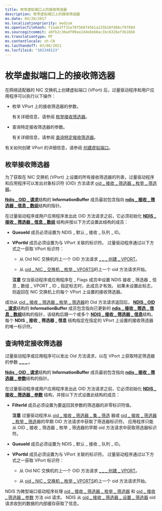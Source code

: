 ```yaml
---
title: 枚举虚拟端口上的接收筛选器
description: 枚举虚拟端口上的接收筛选器
ms.date: 04/20/2017
ms.localizationpriority: medium
ms.openlocfilehash: f1aab3ff31e78f56874561a225b18fd88cf9799d
ms.sourcegitcommit: a9fb2c30adf09ee24de8e68ac1bc6326ef3616b8
ms.translationtype: MT
ms.contentlocale: zh-CN
ms.lasthandoff: 03/06/2021
ms.locfileid: "102248123"
---
```

# <a name="enumerating-receive-filters-on-a-virtual-port"></a>枚举虚拟端口上的接收筛选器





在网络适配器的 NIC 交换机上创建虚拟端口 (VPort) 后，过量驱动程序和用户应用程序可以执行以下操作：

-   枚举 VPort 上的接收筛选器的参数。

    有关详细信息，请参阅 [枚举接收筛选器](#enumerating-receive-filters)。

-   查询特定接收筛选器的参数。

    有关详细信息，请参阅 [查询特定接收筛选器](#querying-a-specific-receive-filter)。

有关如何创建 VPort 的详细信息，请参阅 [创建虚拟端口](creating-a-virtual-port.md)。

## <a name="enumerating-receive-filters"></a>枚举接收筛选器


为了获取在 NIC 交换机 (VPort) 上设置的所有接收筛选器的列表，过量驱动程序和应用程序可以发出对象标识符 (OID) 方法请求 [oid \_ 接收 \_ 筛选器 \_ 枚举 \_ 筛选器](./oid-receive-filter-enum-filters.md)。

[**Ndis \_ OID \_ 请求**](/windows-hardware/drivers/ddi/oidrequest/ns-oidrequest-ndis_oid_request)结构的 **InformationBuffer** 成员最初包含指向 [**ndis \_ 接收 \_ 筛选器 \_ 信息 \_ 数组**](/windows-hardware/drivers/ddi/ntddndis/ns-ntddndis-_ndis_receive_filter_info_array)结构的指针。

在过量驱动程序或用户应用程序发出此 OID 方法请求之前，它必须初始化 [**NDIS \_ 接收 \_ 筛选器 \_ 信息 \_ 数组**](/windows-hardware/drivers/ddi/ntddndis/ns-ntddndis-_ndis_receive_filter_info_array) 结构并按以下方式设置此结构的成员：

-   **QueueId** 成员必须设置为 NDIS \_ 默认 \_ 接收 \_ 队列 \_ ID。

-   **VPortId** 成员必须设置为与 VPort 关联的标识符。 过量驱动程序通过以下方式之一获取 VPort 标识符：

    -   从 Oid NIC 交换机的上一个 OID 方法请求 [ \_ \_ \_ 创建 \_ VPORT](./oid-nic-switch-create-vport.md)。

    -   从 [oid \_ NIC \_ 交换机 \_ 枚举 \_ VPORTS](./oid-nic-switch-enum-vports.md)的上一个 oid 方法请求开始。

    **注意** 仅当驱动程序或应用程序在 \_ Flags 成员中设置 NDIS 接收 \_ 筛选器 \_ 信息 \_ 数组 \_ VPORT \_ ID \_ 指定标志时，此成员才有效。 如果未设置此标志，则返回在 NIC 交换机上的每个 VPort 上设置的接收筛选器。

     

成功从 [oid \_ 接收 \_ 筛选器 \_ 枚举 \_ 筛选器](./oid-receive-filter-enum-filters.md)的 Oid 方法请求返回后， [**NDIS \_ OID \_ 请求**](/windows-hardware/drivers/ddi/oidrequest/ns-oidrequest-ndis_oid_request)结构的 **InformationBuffer** 成员包含指向已更新的 [**ndis \_ 接收 \_ 筛选 \_ 信息 \_ 数组**](/windows-hardware/drivers/ddi/ntddndis/ns-ntddndis-_ndis_receive_filter_info_array)结构的指针，该结构后跟一个或多个 [**NDIS \_ 接收 \_ 筛选器 \_ 信息**](/windows-hardware/drivers/ddi/ntddndis/ns-ntddndis-_ndis_receive_filter_info)结构。 每个 **NDIS \_ 接收 \_ 筛选器 \_ 信息** 结构指定在指定的 VPort 上设置的接收筛选器的唯一标识符。

## <a name="querying-a-specific-receive-filter"></a>查询特定接收筛选器


过量驱动程序或应用程序可以发出 Oid 方法请求，以在 VPort 上获取特定筛选器的参数 [ \_ \_ \_ ](./oid-receive-filter-parameters.md) 。

[**Ndis \_ OID \_ 请求**](/windows-hardware/drivers/ddi/oidrequest/ns-oidrequest-ndis_oid_request)结构的 **InformationBuffer** 成员最初包含指向 [**ndis \_ 接收 \_ 筛选器 \_ 参数**](/windows-hardware/drivers/ddi/ntddndis/ns-ntddndis-_ndis_receive_filter_parameters)结构的指针。

在过量驱动程序或用户应用程序发出此 OID 方法请求之前，它必须初始化 [**NDIS \_ 接收 \_ 筛选器 \_ 参数**](/windows-hardware/drivers/ddi/ntddndis/ns-ntddndis-_ndis_receive_filter_parameters) 结构，并按以下方式设置此结构的成员：

-   **FilterId** 成员必须设置为要返回其参数的筛选器的非零标识符值。

    **注意**  过量驱动程序从 [oid \_ 接收 \_ 筛选器 \_ 集 \_ 筛选](./oid-receive-filter-set-filter.md) 器或 [oid \_ 接收 \_ 筛选器 \_ 枚举 \_ 筛选](./oid-receive-filter-enum-filters.md)器的早期 OID 方法请求中获取了筛选器标识符。 应用程序只能从 OID \_ 接收 \_ 筛选器 \_ 枚举 \_ 筛选器的早期 oid 方法请求中获取筛选器标识符。

     

-   **QueueId** 成员必须设置为 NDIS \_ 默认 \_ 接收 \_ 队列 \_ ID。

-   **VPortId** 成员必须设置为与 VPort 关联的标识符。 过量驱动程序通过以下方式之一获取 VPort 标识符：

    -   从 Oid NIC 交换机的上一个 OID 方法请求 [ \_ \_ \_ 创建 \_ VPORT](./oid-nic-switch-create-vport.md)。

    -   从 [oid \_ NIC \_ 交换机 \_ 枚举 \_ VPORTS](./oid-nic-switch-enum-vports.md)的上一个 oid 方法请求开始。

NDIS 为微型端口驱动程序处理 [oid \_ 接收 \_ 筛选器 \_ 枚举 \_ 筛选器](./oid-receive-filter-enum-filters.md) 和 [oid \_ 接收 \_ 筛选器 \_ 参数](./oid-receive-filter-parameters.md) 方法 oid 请求。 NDIS 从 [oid \_ 接收 \_ 筛选器 \_ 设置 \_ 筛选器](./oid-receive-filter-set-filter.md) oid 请求收到的数据的内部缓存获取了信息。

 

